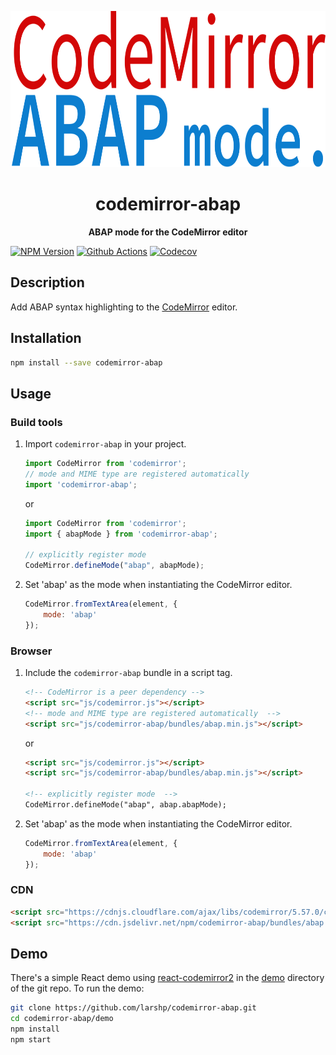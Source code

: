 <p align="center">
  <img height="250" src="img/logo.svg">
</p>
<h1 align="center"> codemirror-abap </h1>
<p align="center">
  <b>ABAP mode for the CodeMirror editor</b>
</p>

[![NPM Version][npm-badge]][npm-url]
[![Github Actions][gh-actions-badge]][gh-actions-url]
[![Codecov][codecov-badge]][codecov-url]

## Description

Add ABAP syntax highlighting to the [CodeMirror][codemirror-url] editor.

## Installation

``` bash
npm install --save codemirror-abap
```

## Usage

### Build tools

1. Import `codemirror-abap` in your project.  

    ```js
    import CodeMirror from 'codemirror';
    // mode and MIME type are registered automatically
    import 'codemirror-abap';
    ```

    or 

    ```js
    import CodeMirror from 'codemirror';
    import { abapMode } from 'codemirror-abap';

    // explicitly register mode
    CodeMirror.defineMode("abap", abapMode);
    ```

2. Set 'abap' as the mode when instantiating the CodeMirror editor.

    ```js
    CodeMirror.fromTextArea(element, {
        mode: 'abap'
    });
    ```

### Browser

1. Include the `codemirror-abap` bundle in a script tag.  

    ```html
    <!-- CodeMirror is a peer dependency -->
    <script src="js/codemirror.js"></script>
    <!-- mode and MIME type are registered automatically  -->
    <script src="js/codemirror-abap/bundles/abap.min.js"></script>
    ```

    or

    ```html
    <script src="js/codemirror.js"></script>
    <script src="js/codemirror-abap/bundles/abap.min.js"></script>

    <!-- explicitly register mode  -->
    CodeMirror.defineMode("abap", abap.abapMode);
    ```

2. Set 'abap' as the mode when instantiating the CodeMirror editor.

    ```js
    CodeMirror.fromTextArea(element, {
        mode: 'abap'
    });
    ```

### CDN
```html
<script src="https://cdnjs.cloudflare.com/ajax/libs/codemirror/5.57.0/codemirror.min.js"></script>
<script src="https://cdn.jsdelivr.net/npm/codemirror-abap/bundles/abap.min.js"></script>
```

## Demo

There's a simple React demo using [react-codemirror2](https://www.npmjs.com/package/react-codemirror2) in the [demo](/demo) directory of the git repo.
To run the demo:

```bash
git clone https://github.com/larshp/codemirror-abap.git
cd codemirror-abap/demo
npm install
npm start
```

[npm-badge]: https://img.shields.io/npm/v/codemirror-abap.svg
[npm-url]: https://www.npmjs.com/package/codemirror-abap
[gh-actions-badge]: https://img.shields.io/github/workflow/status/larshp/codemirror-abap/test
[gh-actions-url]: https://github.com/larshp/codemirror-abap/actions
[codecov-badge]: https://codecov.io/gh/larshp/codemirror-abap/branch/master/graph/badge.svg
[codecov-url]: https://codecov.io/gh/larshp/codemirror-abap
[dependency-badge]: https://david-dm.org/larshp/codemirror-abap.svg
[dependency-url]: https://david-dm.org/larshp/codemirror-abap
[codemirror-url]: https://github.com/codemirror/CodeMirror
